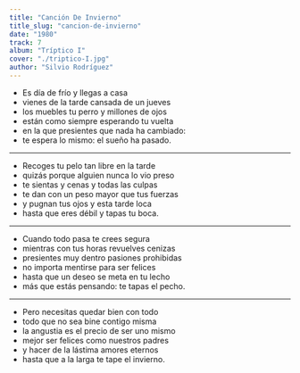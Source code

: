```yaml
---
title: "Canción De Invierno"
title_slug: "cancion-de-invierno"
date: "1980"
track: 7
album: "Tríptico I"
cover: "./triptico-I.jpg"
author: "Silvio Rodríguez"
---
```


- Es día de frío y llegas a casa
- vienes de la tarde cansada de un jueves
- los muebles tu perro y millones de ojos
- están como siempre esperando tu vuelta
- en la que presientes que nada ha cambiado:
- te espera lo mismo: el sueño ha pasado.

---

- Recoges tu pelo tan libre en la tarde
- quizás porque alguien nunca lo vio preso
- te sientas y cenas y todas las culpas
- te dan con un peso mayor que tus fuerzas
- y pugnan tus ojos y esta tarde loca
- hasta que eres débil y tapas tu boca.

---

- Cuando todo pasa te crees segura
- mientras con tus horas revuelves cenizas
- presientes muy dentro pasiones prohibidas
- no importa mentirse para ser felices
- hasta que un deseo se meta en tu lecho
- más que estás pensando: te tapas el pecho.

---

- Pero necesitas quedar bien con todo
- todo que no sea bine contigo misma
- la angustia es el precio de ser uno mismo
- mejor ser felices como nuestros padres
- y hacer de la lástima amores eternos
- hasta que a la larga te tape el invierno.
